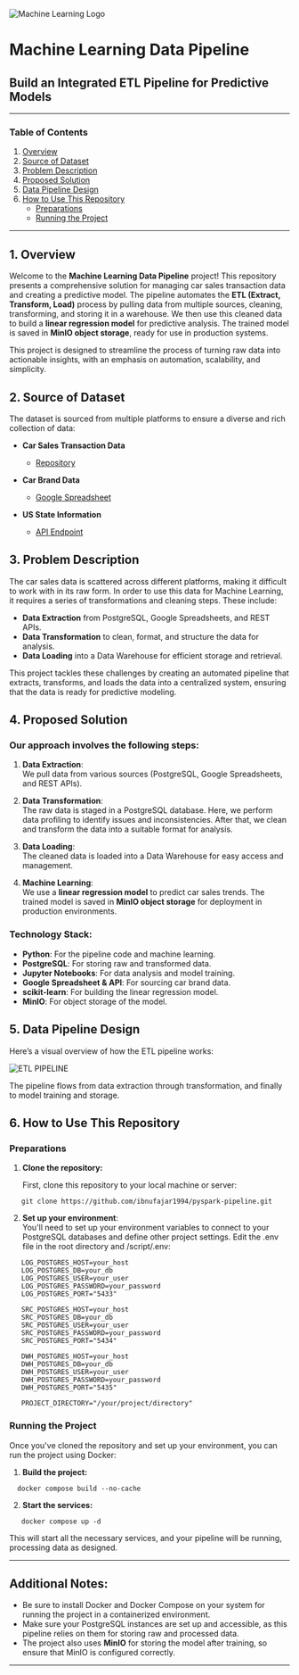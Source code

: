 ![Machine Learning Logo](https://github.com/user-attachments/assets/2f2d6a0a-d6e5-42ee-8adf-d8f2466ae47b)

# Machine Learning Data Pipeline
## Build an Integrated ETL Pipeline for Predictive Models

---

### Table of Contents

1. [Overview](#1-overview)  
2. [Source of Dataset](#2-source-of-dataset)  
3. [Problem Description](#3-problem-description)  
4. [Proposed Solution](#4-proposed-solution)  
5. [Data Pipeline Design](#5-data-pipeline-design)  
6. [How to Use This Repository](#6-how-to-use-this-repository)  
   - [Preparations](#preparations)  
   - [Running the Project](#running-the-project)  

---

## 1. Overview

Welcome to the **Machine Learning Data Pipeline** project! This repository presents a comprehensive solution for managing car sales transaction data and creating a predictive model. The pipeline automates the **ETL (Extract, Transform, Load)** process by pulling data from multiple sources, cleaning, transforming, and storing it in a warehouse. We then use this cleaned data to build a **linear regression model** for predictive analysis. The trained model is saved in **MinIO object storage**, ready for use in production systems.

This project is designed to streamline the process of turning raw data into actionable insights, with an emphasis on automation, scalability, and simplicity.

## 2. Source of Dataset

The dataset is sourced from multiple platforms to ensure a diverse and rich collection of data:

- **Car Sales Transaction Data**  
  - [Repository](https://github.com/Kurikulum-Sekolah-Pacmann/data_pipeline_exercise_4)
  
- **Car Brand Data**  
  - [Google Spreadsheet](https://docs.google.com/spreadsheets/d/1nQi-YDX9KRs5mmqT-iAC67nz4QyKLUyLOUpQatY5wOI/edit?gid=0#gid=0)
  
- **US State Information**  
  - [API Endpoint](https://raw.githubusercontent.com/Kurikulum-Sekolah-Pacmann/us_states_data/refs/heads/main/us_states.json)

## 3. Problem Description

The car sales data is scattered across different platforms, making it difficult to work with in its raw form. In order to use this data for Machine Learning, it requires a series of transformations and cleaning steps. These include:

- **Data Extraction** from PostgreSQL, Google Spreadsheets, and REST APIs.
- **Data Transformation** to clean, format, and structure the data for analysis.
- **Data Loading** into a Data Warehouse for efficient storage and retrieval.

This project tackles these challenges by creating an automated pipeline that extracts, transforms, and loads the data into a centralized system, ensuring that the data is ready for predictive modeling.

## 4. Proposed Solution

### Our approach involves the following steps:

1. **Data Extraction**:  
   We pull data from various sources (PostgreSQL, Google Spreadsheets, and REST APIs).
   
2. **Data Transformation**:  
   The raw data is staged in a PostgreSQL database. Here, we perform data profiling to identify issues and inconsistencies. After that, we clean and transform the data into a suitable format for analysis.

3. **Data Loading**:  
   The cleaned data is loaded into a Data Warehouse for easy access and management.

4. **Machine Learning**:  
   We use a **linear regression model** to predict car sales trends. The trained model is saved in **MinIO object storage** for deployment in production environments.

### Technology Stack:
- **Python**: For the pipeline code and machine learning.
- **PostgreSQL**: For storing raw and transformed data.
- **Jupyter Notebooks**: For data analysis and model training.
- **Google Spreadsheet & API**: For sourcing car brand data.
- **scikit-learn**: For building the linear regression model.
- **MinIO**: For object storage of the model.

## 5. Data Pipeline Design

Here’s a visual overview of how the ETL pipeline works:

![ETL PIPELINE](https://github.com/user-attachments/assets/829f8a88-502b-44a8-a564-900f4ac0fcd0)

The pipeline flows from data extraction through transformation, and finally to model training and storage.

## 6. How to Use This Repository

### Preparations

1. **Clone the repository:**

   First, clone this repository to your local machine or server:
```
   git clone https://github.com/ibnufajar1994/pyspark-pipeline.git
```

2. **Set up your environment**:  
   You'll need to set up your environment variables to connect to your PostgreSQL databases and define other project settings. Edit the .env file in the root directory and /script/.env:
```
   LOG_POSTGRES_HOST=your_host  
   LOG_POSTGRES_DB=your_db  
   LOG_POSTGRES_USER=your_user  
   LOG_POSTGRES_PASSWORD=your_password  
   LOG_POSTGRES_PORT="5433"  

   SRC_POSTGRES_HOST=your_host  
   SRC_POSTGRES_DB=your_db  
   SRC_POSTGRES_USER=your_user  
   SRC_POSTGRES_PASSWORD=your_password  
   SRC_POSTGRES_PORT="5434"  

   DWH_POSTGRES_HOST=your_host  
   DWH_POSTGRES_DB=your_db  
   DWH_POSTGRES_USER=your_user  
   DWH_POSTGRES_PASSWORD=your_password  
   DWH_POSTGRES_PORT="5435"  

   PROJECT_DIRECTORY="/your/project/directory"  
```

### Running the Project

Once you've cloned the repository and set up your environment, you can run the project using Docker:

1. **Build the project:**
 ```
   docker compose build --no-cache
```

2. **Start the services:**
```
   docker compose up -d
```

This will start all the necessary services, and your pipeline will be running, processing data as designed.

---

## Additional Notes:
- Be sure to install Docker and Docker Compose on your system for running the project in a containerized environment.
- Make sure your PostgreSQL instances are set up and accessible, as this pipeline relies on them for storing raw and processed data.
- The project also uses **MinIO** for storing the model after training, so ensure that MinIO is configured correctly.

---


